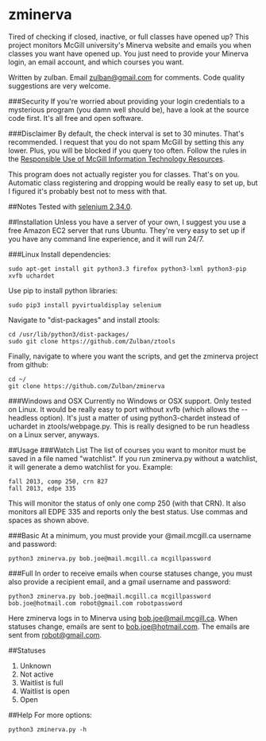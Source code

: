 zminerva
========
Tired of checking if closed, inactive, or full classes have opened up? This project monitors McGill university's Minerva website and emails you when classes you want have opened up. You just need to provide your Minerva login, an email account, and which courses you want.

Written by zulban. Email zulban@gmail.com for comments. Code quality suggestions are very welcome.

###Security
If you're worried about providing your login credentials to a mysterious program (you damn well should be), have a look at the source code first. It's all free and open software.

###Disclaimer
By default, the check interval is set to 30 minutes. That's recommended. I request that you do not spam McGill by setting this any lower. Plus, you will be blocked if you query too often. Follow the rules in the [Responsible Use of McGill Information Technology Resources](http://www.mcgill.ca/secretariat/sites/mcgill.ca.secretariat/files/Responsible-Use-of-McGill-IT-Policy-on-the.pdf).

This program does not actually register you for classes. That's on you. Automatic class registering and dropping would be really easy to set up, but I figured it's probably best not to mess with that.

##Notes
Tested with [selenium 2.34.0](https://pypi.python.org/packages/source/s/selenium/selenium-2.34.0.tar.gz).

##Installation
Unless you have a server of your own, I suggest you use a free Amazon EC2 server that runs Ubuntu. They're very easy to set up if you have any command line experience, and it will run 24/7.

###Linux
Install dependencies: 

	sudo apt-get install git python3.3 firefox python3-lxml python3-pip xvfb uchardet 

Use pip to install python libraries:

	sudo pip3 install pyvirtualdisplay selenium

Navigate to "dist-packages" and install ztools:

	cd /usr/lib/python3/dist-packages/
	sudo git clone https://github.com/Zulban/ztools

Finally, navigate to where you want the scripts, and get the zminerva project from github:
	
	cd ~/
	git clone https://github.com/Zulban/zminerva

###Windows and OSX
Currently no Windows or OSX support. Only tested on Linux. It would be really easy to port without xvfb (which allows the --headless option). It's just a matter of using python3-chardet instead of uchardet in ztools/webpage.py. This is really designed to be run headless on a Linux server, anyways.

##Usage
###Watch List
The list of courses you want to monitor must be saved in a file named "watchlist". If you run zminerva.py without a watchlist, it will generate a demo watchlist for you. Example:

	fall 2013, comp 250, crn 827
	fall 2013, edpe 335
	
This will monitor the status of only one comp 250 (with that CRN). It also monitors all EDPE 335 and reports only the best status. Use commas and spaces as shown above.  

###Basic
At a minimum, you must provide your @mail.mcgill.ca username and password:

	python3 zminerva.py bob.joe@mail.mcgill.ca mcgillpassword
	
###Full
In order to receive emails when course statuses change, you must also provide a recipient email, and a gmail username and password:

	python3 zminerva.py bob.joe@mail.mcgill.ca mcgillpassword bob.joe@hotmail.com robot@gmail.com robotpassword

Here zminerva logs in to Minerva using bob.joe@mail.mcgill.ca. When statuses change, emails are sent to bob.joe@hotmail.com. The emails are sent from robot@gmail.com.

##Statuses
1. Unknown
2. Not active
3. Waitlist is full
4. Waitlist is open
5. Open

##Help
For more options:

	python3 zminerva.py -h  